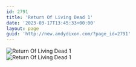 ```yaml
---
id: 2791
title: 'Return Of Living Dead 1'
date: '2023-03-17T13:45:33+00:00'
layout: page
guid: 'http://new.andydixon.com/?page_id=2791'
---
```


![Return Of Living Dead 1](https://i0.wp.com/assets.g8x2.ldn.idrivee2-23.com/posters/Return%20Of%20Living%20Dead%201%2001.jpg?w=1200&ssl=1 "Return Of Living Dead 1")  
![Return Of Living Dead 1](https://i0.wp.com/assets.g8x2.ldn.idrivee2-23.com/posters/Return%20Of%20Living%20Dead%201%2002.jpg?w=1200&ssl=1 "Return Of Living Dead 1")